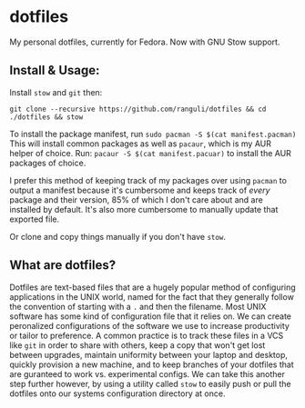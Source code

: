 # dotfiles
My personal dotfiles, currently for Fedora. Now with GNU Stow support.

## Install & Usage:
Install `stow` and `git` then:

`git clone --recursive https://github.com/ranguli/dotfiles && cd ./dotfiles && stow `

To install the package manifest, run ` sudo pacman -S $(cat manifest.pacman) `
This will install common packages as well as `pacaur`, which is my AUR helper of choice. Run:
` pacaur -S $(cat manifest.pacuar) ` to install the AUR packages of choice.

I prefer this method of keeping track of my packages over using `pacman` to output a manifest because it's cumbersome and 
keeps track of *every* package and their version, 85% of which I don't care about and are installed by default. It's also more cumbersome to manually update that exported file.
 
Or clone and copy things manually if you don't have `stow`.

## What are dotfiles?
Dotfiles are text-based files that are a hugely popular method of configuring applications in the UNIX world, named for the fact that they generally follow the convention of starting with a `.` and then the filename. Most UNIX software has some kind of configuration file that it relies on. We can create peronalized configurations of the software we use to increase productivity or tailor to preference. A common practice is to track these files in a VCS like `git` in order to share with others, keep a copy that won't get lost between upgrades, maintain uniformity between your laptop and desktop, quickly provision a new machine, and to keep branches of your dotfiles that are guranteed to work vs. experimental configs. We can take this another step further however, by using a utility called `stow` to easily push or pull the dotfiles onto our systems configuration directory at once.




